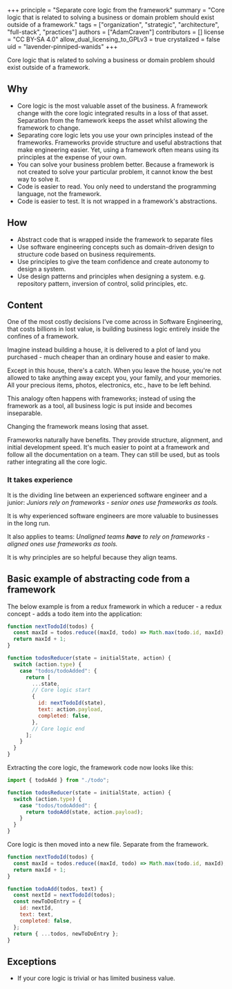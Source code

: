 +++
principle = "Separate core logic from the framework"
summary = "Core logic that is related to solving a business or domain problem should exist outside of a framework."
tags = ["organization", "strategic", "architecture", "full-stack", "practices"]
authors = ["AdamCraven"]
contributors = []
license = "CC BY-SA 4.0"
allow_dual_licensing_to_GPLv3 = true
crystalized = false
uid = "lavender-pinniped-wanids"
+++

Core logic that is related to solving a business or domain problem should exist outside of a framework.

## Why

- Core logic is the most valuable asset of the business. A framework change with the core logic integrated results in a loss of that asset. Separation from the framework keeps the asset whilst allowing the framework to change.
- Separating core logic lets you use your own principles instead of the frameworks. Frameworks provide structure and useful abstractions that make engineering easier. Yet, using a framework often means using its principles at the expense of your own.
- You can solve your business problem better. Because a framework is not created to solve your particular problem, it cannot know the best way to solve it.
- Code is easier to read. You only need to understand the programming language, not the framework.
- Code is easier to test. It is not wrapped in a framework's abstractions.
## How

* Abstract code that is wrapped inside the framework to separate files
* Use software engineering concepts such as domain-driven design to structure code based on business requirements.
* Use principles to give the team confidence and create autonomy to design a system.
* Use design patterns and principles when designing a system. e.g. repository pattern, inversion of control, solid principles, etc.

## Content

One of the most costly decisions I've come across in Software Engineering, that costs billions in lost value, is building business logic entirely inside the confines of a framework.

Imagine instead building a house, it is delivered to a plot of land you purchased - much cheaper than an ordinary house and easier to make.

Except in this house, there's a catch. When you leave the house, you're not allowed to take anything away except you, your family, and your memories. All your precious items, photos, electronics, etc., have to be left behind.

This analogy often happens with frameworks; instead of using the framework as a tool, all business logic is put inside and becomes inseparable.

Changing the framework means losing that asset.

Frameworks naturally have benefits. They provide structure, alignment, and initial development speed. It's much easier to point at a framework and follow all the documentation on a team. They can still be used, but as tools rather integrating all the core logic.

### It takes experience

It is the dividing line between an experienced software engineer and a junior: *Juniors rely on frameworks - senior ones use frameworks as tools.*

It is why experienced software engineers are more valuable to businesses in the long run.

It also applies to teams: *Unaligned teams **have** to rely on frameworks - aligned ones use frameworks as tools.*

It is why principles are so helpful because they align teams.

## Basic example of abstracting code from a framework

The below example is from a redux framework in which a reducer - a redux concept - adds a todo item into the application:

```js
function nextTodoId(todos) {
  const maxId = todos.reduce((maxId, todo) => Math.max(todo.id, maxId), -1);
  return maxId + 1;
}

function todosReducer(state = initialState, action) {
  switch (action.type) {
    case "todos/todoAdded": {
      return [
        ...state,
        // Core logic start
        {
          id: nextTodoId(state),
          text: action.payload,
          completed: false,
        },
        // Core logic end
      ];
    }
  }
}
```

Extracting the core logic, the framework code now looks like this:

```js
import { todoAdd } from "./todo";

function todosReducer(state = initialState, action) {
  switch (action.type) {
    case "todos/todoAdded": {
      return todoAdd(state, action.payload);
    }
  }
}
```

Core logic is then moved into a new file. Separate from the framework.

```js
function nextTodoId(todos) {
  const maxId = todos.reduce((maxId, todo) => Math.max(todo.id, maxId), -1);
  return maxId + 1;
}

function todoAdd(todos, text) {
  const nextId = nextTodoId(todos);
  const newToDoEntry = {
    id: nextId,
    text: text,
    completed: false,
  };
  return { ...todos, newToDoEntry };
}
```

## Exceptions

- If your core logic is trivial or has limited business value.
